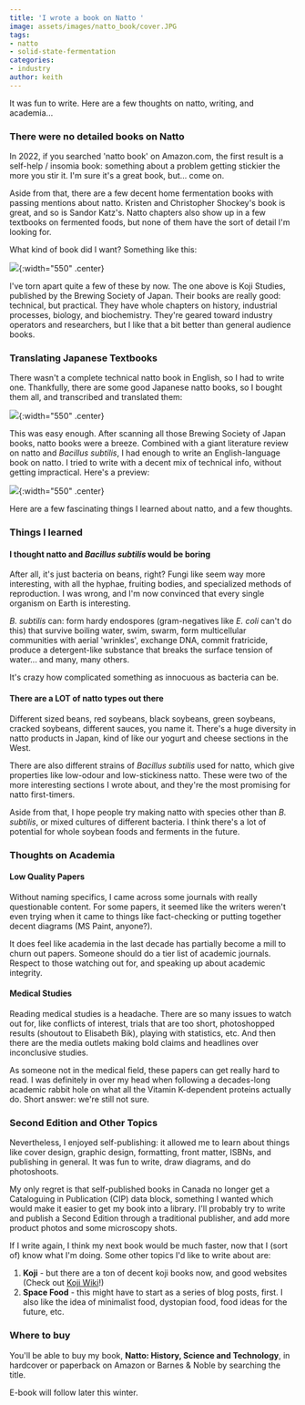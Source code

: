 ```yaml
---
title: 'I wrote a book on Natto '
image: assets/images/natto_book/cover.JPG
tags:
- natto
- solid-state-fermentation
categories:
- industry
author: keith
---
```


It was fun to write. Here are a few thoughts on natto, writing, and academia...

### There were no detailed books on Natto

In 2022, if you searched 'natto book' on Amazon.com, the first result is a self-help / insomia book: something about a problem getting stickier the more you stir it. I'm sure it's a great book, but... come on. 

Aside from that, there are a few decent home fermentation books with passing mentions about natto. Kristen and Christopher Shockey's book is great, and so is Sandor Katz's. Natto chapters also show up in a few textbooks on fermented foods, but none of them have the sort of detail I'm looking for. 

What kind of book did I want? Something like this:

![](/assets/images/natto-book/kojistudies_book.JPG){:width="550" .center}

I've torn apart quite a few of these by now. The one above is Koji Studies, published by the Brewing Society of Japan. Their books are really good: technical, but practical. They have whole chapters on history, industrial processes, biology, and biochemistry. They're geared toward industry operators and researchers, but I like that a bit better than general audience books. 

### Translating Japanese Textbooks

There wasn't a complete technical natto book in English, so I had to write one. Thankfully, there are some good Japanese natto books, so I bought them all, and transcribed and translated them:

![](/assets/images/natto-book/nattoref_book.JPG){:width="550" .center}

This was easy enough. After scanning all those Brewing Society of Japan books, natto books were a breeze. Combined with a giant literature review on natto and *Bacillus subtilis*, I had enough to write an English-language book on natto. I tried to write with a decent mix of technical info, without getting impractical. Here's a preview:

![](/assets/images/natto-book/preview.JPG){:width="550" .center}

Here are a few fascinating things I learned about natto, and a few thoughts. 

### Things I learned

#### I thought natto and *Bacillus subtilis* would be boring

After all, it's just bacteria on beans, right? Fungi like seem way more interesting, with all the hyphae, fruiting bodies, and specialized methods of reproduction. I was wrong, and I'm now convinced that every single organism on Earth is interesting. 

*B. subtilis* can: form hardy endospores (gram-negatives like *E. coli* can't do this) that survive boiling water, swim, swarm, form multicellular communities with aerial 'wrinkles', exchange DNA, commit fratricide, produce a detergent-like substance that breaks the surface tension of water... and many, many others. 

It's crazy how complicated something as innocuous as bacteria can be. 

#### There are a LOT of natto types out there

Different sized beans, red soybeans, black soybeans, green soybeans, cracked soybeans, different sauces, you name it. There's a huge diversity in natto products in Japan, kind of like our yogurt and cheese sections in the West. 

There are also different strains of *Bacillus subtilis* used for natto, which give properties like low-odour and low-stickiness natto. These were two of the more interesting sections I wrote about, and they're the most promising for natto first-timers. 

Aside from that, I hope people try making natto with species other than *B. subtilis*, or mixed cultures of different bacteria. I think there's a lot of potential for whole soybean foods and ferments in the future. 

### Thoughts on Academia 

#### Low Quality Papers

Without naming specifics, I came across some journals with really questionable content. For some papers, it seemed like the writers weren't even trying when it came to things like fact-checking or putting together decent diagrams (MS Paint, anyone?). 

It does feel like academia in the last decade has partially become a mill to churn out papers. Someone should do a tier list of academic journals. Respect to those watching out for, and speaking up about academic integrity. 

#### Medical Studies

Reading medical studies is a headache. There are so many issues to watch out for, like conflicts of interest, trials that are too short, photoshopped results (shoutout to Elisabeth Bik), playing with statistics, etc. And then there are the media outlets making bold claims and headlines over inconclusive studies.  

As someone not in the medical field, these papers can get really hard to read. I was definitely in over my head when following a decades-long academic rabbit hole on what all the Vitamin K-dependent proteins actually do. Short answer: we're still not sure.  

### Second Edition and Other Topics 

Nevertheless, I enjoyed self-publishing: it allowed me to learn about things like cover design, graphic design, formatting, front matter, ISBNs, and publishing in general. It was fun to write, draw diagrams, and do photoshoots. 

My only regret is that self-published books in Canada no longer get a Cataloguing in Publication (CIP) data block, something I wanted which would make it easier to get my book into a library. I'll probably try to write and publish a Second Edition through a traditional publisher, and add more product photos and some microscopy shots. 

If I write again, I think my next book would be much faster, now that I (sort of) know what I'm doing. Some other topics I'd like to write about are: 

1. **Koji** - but there are a ton of decent koji books now, and good websites (Check out [Koji Wiki](http://www.kojiwiki.com/index.php/Main_Page)!) 
2. **Space Food** - this might have to start as a series of blog posts, first. I also like the idea of minimalist food, dystopian food, food ideas for the future, etc. 

### Where to buy 

You'll be able to buy my book, **Natto: History, Science and Technology**, in hardcover or paperback on Amazon or Barnes & Noble by searching the title.

E-book will follow later this winter. 
